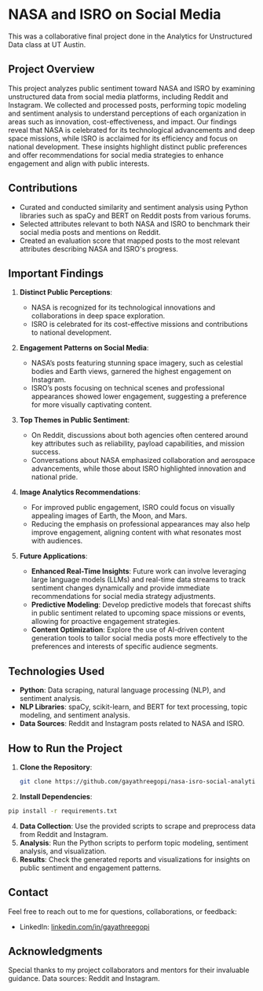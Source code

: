# NASA and ISRO on Social Media

This was a collaborative final project done in the Analytics for Unstructured Data class at UT Austin.

## Project Overview

This project analyzes public sentiment toward NASA and ISRO by examining unstructured data from social media platforms, including Reddit and Instagram. We collected and processed posts, performing topic modeling and sentiment analysis to understand perceptions of each organization in areas such as innovation, cost-effectiveness, and impact. Our findings reveal that NASA is celebrated for its technological advancements and deep space missions, while ISRO is acclaimed for its efficiency and focus on national development. These insights highlight distinct public preferences and offer recommendations for social media strategies to enhance engagement and align with public interests.

## Contributions

- Curated and conducted similarity and sentiment analysis using Python libraries such as spaCy and BERT on Reddit posts from various forums.
- Selected attributes relevant to both NASA and ISRO to benchmark their social media posts and mentions on Reddit.
- Created an evaluation score that mapped posts to the most relevant attributes describing NASA and ISRO's progress.

## Important Findings

1. **Distinct Public Perceptions**:
   - NASA is recognized for its technological innovations and collaborations in deep space exploration.
   - ISRO is celebrated for its cost-effective missions and contributions to national development.

2. **Engagement Patterns on Social Media**:
   - NASA’s posts featuring stunning space imagery, such as celestial bodies and Earth views, garnered the highest engagement on Instagram.
   - ISRO’s posts focusing on technical scenes and professional appearances showed lower engagement, suggesting a preference for more visually captivating content.

3. **Top Themes in Public Sentiment**:
   - On Reddit, discussions about both agencies often centered around key attributes such as reliability, payload capabilities, and mission success.
   - Conversations about NASA emphasized collaboration and aerospace advancements, while those about ISRO highlighted innovation and national pride.

4. **Image Analytics Recommendations**:
   - For improved public engagement, ISRO could focus on visually appealing images of Earth, the Moon, and Mars.
   - Reducing the emphasis on professional appearances may also help improve engagement, aligning content with what resonates most with audiences.

5. **Future Applications**:
   - **Enhanced Real-Time Insights**: Future work can involve leveraging large language models (LLMs) and real-time data streams to track sentiment changes dynamically and provide immediate recommendations for social media strategy adjustments.
   - **Predictive Modeling**: Develop predictive models that forecast shifts in public sentiment related to upcoming space missions or events, allowing for proactive engagement strategies.
   - **Content Optimization**: Explore the use of AI-driven content generation tools to tailor social media posts more effectively to the preferences and interests of specific audience segments.

## Technologies Used

- **Python**: Data scraping, natural language processing (NLP), and sentiment analysis.
- **NLP Libraries**: spaCy, scikit-learn, and BERT for text processing, topic modeling, and sentiment analysis.
- **Data Sources**: Reddit and Instagram posts related to NASA and ISRO.

## How to Run the Project

1. **Clone the Repository**:
   ```bash
   git clone https://github.com/gayathreegopi/nasa-isro-social-analytics.git
    ```
2. **Install Dependencies**: 
  ```bash
  pip install -r requirements.txt
  ```
4. **Data Collection**: 
  Use the provided scripts to scrape and preprocess data from Reddit and Instagram.
5. **Analysis**: 
  Run the Python scripts to perform topic modeling, sentiment analysis, and visualization.
6. **Results**:
  Check the generated reports and visualizations for insights on public sentiment and engagement patterns.

## Contact
Feel free to reach out to me for questions, collaborations, or feedback:
* LinkedIn: [linkedin.com/in/gayathreegopi](https://linkedin.com/in/gayathreegopi)

## Acknowledgments
Special thanks to my project collaborators and mentors for their invaluable guidance.
Data sources: Reddit and Instagram.
